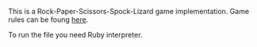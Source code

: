 This is a Rock-Paper-Scissors-Spock-Lizard game implementation. Game rules can be foung [here](https://web.archive.org/web/20181217114425/http://www.samkass.com/theories/RPSSL.html).

To run the file you need Ruby interpreter.
